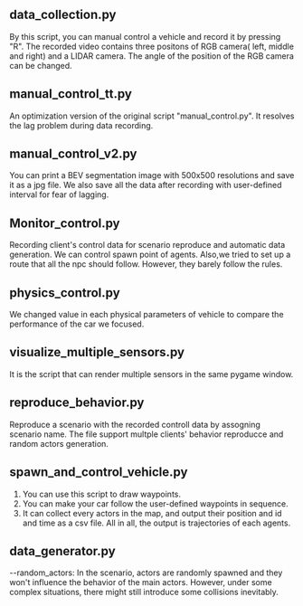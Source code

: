  ## data_collection.py
 By this script, you can manual control a vehicle and record it by pressing "R". The recorded video contains three positons of RGB camera( left, middle and right) and a LIDAR camera. The angle of the position of the RGB camera can be changed.
 ## manual_control_tt.py
 An optimization version of the original script "manual_control.py". It resolves the lag problem during data recording. 
 ## manual_control_v2.py
 You can print a BEV segmentation image with 500x500 resolutions and save it as a jpg file. We also save all the data after recording with user-defined interval for fear of lagging.
 ## Monitor_control.py
 Recording client's control data for scenario reproduce and automatic data generation. 
 We can control spawn point of agents. Also,we tried to set up a route that all the npc should follow. However, they barely follow the rules.
 ## physics_control.py 
 We changed value in each physical parameters of vehicle to compare the performance of the car we focused.
 ## visualize_multiple_sensors.py
 It is the script that can render multiple sensors in the same pygame window.
 ## reproduce_behavior.py
 Reproduce a scenario with the recorded controll data by assogning scenario name. The file support multple clients' behavior reproducce and random actors generation.
 ## spawn_and_control_vehicle.py
 1. You can use this script to draw waypoints.  
 2. You can make your car follow the user-defined waypoints in sequence.  
 3. It can collect every actors in the map, and output their position and id and time as a csv file. All in all, the output is trajectories of each agents.
 ## data_generator.py
 --random_actors: In the scenario, actors are randomly spawned and they won't influence the behavior of the main actors. However, under some complex situations, there might still introduce some collisions inevitably. 
